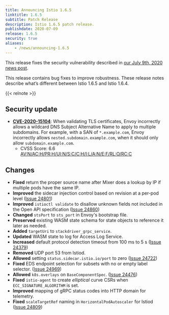 ```yaml
---
title: Announcing Istio 1.6.5
linktitle: 1.6.5
subtitle: Patch Release
description: Istio 1.6.5 patch release.
publishdate: 2020-07-09
release: 1.6.5
security: true
aliases:
    - /news/announcing-1.6.5
---
```


This release fixes the security vulnerability described in [our July 9th, 2020 news post](/news/security/istio-security-2020-008).

This release contains bug fixes to improve robustness. These release notes describe
what’s different between Istio 1.6.5 and Istio 1.6.4.

{{< relnote >}}

## Security update

- __[CVE-2020-15104](https://cve.mitre.org/cgi-bin/cvename.cgi?name=CVE-2020-15104)__:
When validating TLS certificates, Envoy incorrectly allows a wildcard DNS Subject Alternative Name to apply to multiple subdomains. For example, with a SAN of `*.example.com`, Envoy incorrectly allows `nested.subdomain.example.com`, when it should only allow `subdomain.example.com`.
    - CVSS Score: 6.6 [AV:N/AC:H/PR:H/UI:N/S:C/C:H/I:L/A:N/E:F/RL:O/RC:C](https://nvd.nist.gov/vuln-metrics/cvss/v3-calculator?vector=AV:N/AC:H/PR:H/UI:N/S:C/C:H/I:L/A:N/E:F/RL:O/RC:C&version=3.1)

## Changes

- **Fixed** return the proper source name after Mixer does a lookup by IP if multiple pods have the same IP.
- **Improved** the sidecar injection control based on revision at a per-pod level ([Issue 24801](https://github.com/istio/istio/issues/24801))
- **Improved** `istioctl validate` to disallow unknown fields not included in the Open API specification ([Issue 24860](https://github.com/istio/istio/issues/24860))
- **Changed** `stsPort` to `sts_port` in Envoy's bootstrap file.
- **Preserved** existing WASM state schema for state objects to reference it later as needed.
- **Added** `targetUri` to `stackdriver_grpc_service`.
- **Updated** WASM state to log for Access Log Service.
- **Increased** default protocol detection timeout from 100 ms to 5 s ([Issue 24379](https://github.com/istio/istio/issues/24379))
- **Removed** UDP port 53 from Istiod.
- **Allowed** setting `status.sidecar.istio.io/port` to zero ([Issue 24722](https://github.com/istio/istio/issues/24722))
- **Fixed**  EDS endpoint selection for subsets with no or empty label selector. ([Issue 24969](https://github.com/istio/istio/issues/24969))
- **Allowed** `k8s.overlays` on `BaseComponentSpec`. ([Issue 24476](https://github.com/istio/istio/issues/24476))
- **Fixed** `istio-agent` to create _elliptical_ curve CSRs when `ECC_SIGNATURE_ALGORITHM` is set.
- **Improved** mapping of gRPC status codes into HTTP domain for telemetry.
- **Fixed** `scaleTargetRef` naming in `HorizontalPodAutoscaler` for Istiod ([Issue 24809](https://github.com/istio/istio/issues/24809))
